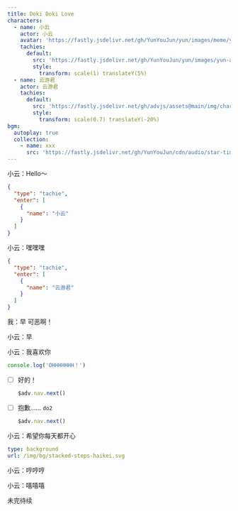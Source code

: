 ```yaml
---
title: Doki Doki Love
characters:
  - name: 小云
    actor: 小云
    avatar: 'https://fastly.jsdelivr.net/gh/YunYouJun/yun/images/meme/yun-good-alpha-compressed.png'
    tachies:
      default:
        src: 'https://fastly.jsdelivr.net/gh/YunYouJun/yun/images/yun-alpha-compressed.webp'
        style:
          transform: scale(1) translateY(5%)
  - name: 云游君
    actor: 云游君
    tachies:
      default:
        src: 'https://fastly.jsdelivr.net/gh/advjs/assets@main/img/characters/he.png'
        style:
          transform: scale(0.7) translateY(-20%)
bgm:
  autoplay: true
  collection:
    - name: xxx
      src: 'https://fastly.jsdelivr.net/gh/YunYouJun/cdn/audio/star-timer.mp3'
---
```


小云：Hello～

```json
{
  "type": "tachie",
  "enter": [
    {
      "name": "小云"
    }
  ]
}
```

小云：嘿嘿嘿

```json
{
  "type": "tachie",
  "enter": [
    {
      "name": "云游君"
    }
  ]
}
```

我：早 可恶啊！

小云：早

小云：我喜欢你

```ts
console.log('OHHHHHHH！')
```

- [ ] 好的！

  ```ts
  $adv.nav.next()
  ```

- [ ] 抱歉…… `do2`

  ```ts
  $adv.nav.next()
  ```

小云：希望你每天都开心

```yaml
type: background
url: /img/bg/stacked-steps-haikei.svg
```

小云：哼哼哼

小云：嘻嘻嘻

未完待续
